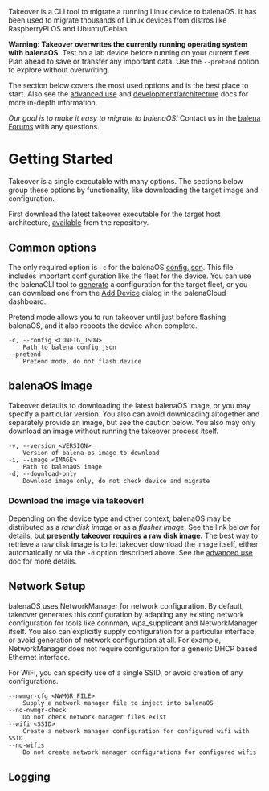 Takeover is a CLI tool to migrate a running Linux device to balenaOS. It has been used to migrate thousands of Linux devices from distros like RaspberryPi OS and Ubuntu/Debian.

**Warning: Takeover overwrites the currently running operating system with balenaOS.** Test on a lab device before running on your current fleet. Plan ahead to save or transfer any important data. Use the `--pretend` option to explore without overwriting.

The section below covers the most used options and is the best place to start. Also see the [advanced use](doc/advanced.md) and [development/architecture](doc/development.md) docs for more in-depth information.

 _Our goal is to make it easy to migrate to balenaOS!_ Contact us in the [balena Forums](https://forums.balena.io/) with any questions.

# Getting Started
Takeover is a single executable with many options. The sections below group these options by functionality, like downloading the target image and configuration.

First download the latest takeover executable for the target host architecture, [available](https://github.com/balena-os/takeover/releases/latest) from the repository.

## Common options
The only required option is `-c` for the balenaOS [config.json](https://docs.balena.io/reference/OS/configuration). This file includes important configuration like the fleet for the device. You can use the balenaCLI tool to [generate](https://docs.balena.io/reference/balena-cli/latest/#config-generate) a configuration for the target fleet, or you can download one from the [Add Device](https://docs.balena.io/learn/getting-started/var-som-mx6/rust/#add-a-device-and-download-os) dialog in the balenaCloud dashboard.

Pretend mode allows you to run takeover until just before flashing balenaOS, and it also reboots the device when complete.
```
-c, --config <CONFIG_JSON>
    Path to balena config.json
--pretend
    Pretend mode, do not flash device
```

## balenaOS image
Takeover defaults to downloading the latest balenaOS image, or you may specify a particular version. You also can avoid downloading altogether and separately provide an image, but see the caution below. You also may only download an image without running the takeover process itself.
```
-v, --version <VERSION>
    Version of balena-os image to download
-i, --image <IMAGE>
    Path to balenaOS image
-d, --download-only
    Download image only, do not check device and migrate
```

### Download the image via takeover!
Depending on the device type and other context, balenaOS may be distributed as a _raw disk image_ or as a _flasher image_. See the link below for details, but **presently takeover requires a raw disk image.** The best way to retrieve a raw disk image is to let takeover download the image itself, either automatically or via the `-d` option described above. See the [advanced use](doc/advanced.md) doc for more details.

## Network Setup
balenaOS uses NetworkManager for network configuration. By default, takeover generates this configuration by adapting any existing network configuration for tools like connman, wpa_supplicant and NetworkManager ifself. You also can explicitly supply configuration for a particular interface, or avoid generation of network configuration at all. For example, NetworkManager does not require configuration for a generic DHCP based Ethernet interface.

For WiFi, you can specify use of a single SSID, or avoid creation of any configurations.
```
--nwmgr-cfg <NWMGR_FILE>
    Supply a network manager file to inject into balenaOS
--no-nwmgr-check
    Do not check network manager files exist
--wifi <SSID>
    Create a network manager configuration for configured wifi with SSID
--no-wifis
    Do not create network manager configurations for configured wifis
```

## Logging